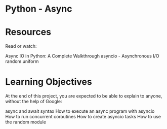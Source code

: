 # Python - Async

# Resources
Read or watch:

Async IO in Python: A Complete Walkthrough
asyncio - Asynchronous I/O
random.uniform


# Learning Objectives
At the end of this project, you are expected to be able to explain to anyone, without the help of Google:

async and await syntax
How to execute an async program with asyncio
How to run concurrent coroutines
How to create asyncio tasks
How to use the random module
